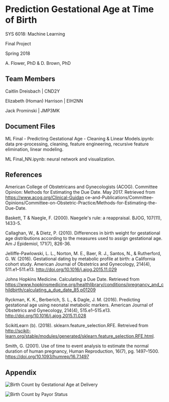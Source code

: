 # Prediction Gestational Age at Time of Birth

SYS 6018: Machine Learning

Final Project

Spring 2018

A. Flower, PhD & D. Brown, PhD 

## Team Members

Caitlin Dreisbach | CND2Y

Elizabeth (Homan) Harrison | EIH2NN

Jack Prominski | JMP3MK 

## Document Files

ML Final - Predicting Gestational Age - Cleaning & Linear Models.ipynb: data pre-processing, cleaning, feature engineering, recursive feature elimination, linear modeling.

ML Final_NN.ipynb: neural network and visualization.

## References

American College of Obstetricans and Gynecologists (ACOG). Committee Opinion: Methods for Estimating the Due Date. May 2017. Retrieved from https://www.acog.org/Clinical-Guidan ce-and-Publications/Committee-Opinions/Committee-on-Obstetric-Practice/Methods-for-Estimating-the-Due-Date.

Baskett, T & Naegle, F. (2000). Naegele's rule: a reappraisal. BJOG, 107(11), 1433-5.

Callaghan, W., & Dietz, P. (2010). Differences in birth weight for gestational age distributions according to the measures used to assign gestational age. Am J Epidemiol, 171(7), 826-36. 

Jelliffe-Pawlowski, L. L., Norton, M. E., Baer, R. J., Santos, N., & Rutherford, G. W. (2016). Gestational dating by metabolic profile at birth: a California cohort study. American Journal of Obstetrics and Gynecology, 214(4), 511.e1–511.e13. http://doi.org/10.1016/j.ajog.2015.11.029

Johns Hopkins Medicine. Calculating a Due Date. Retrieved from https://www.hopkinsmedicine.org/healthlibrary/conditions/pregnancy_and_childbirth/calculating_a_due_date_85,p01209

Ryckman, K. K., Berberich, S. L., & Dagle, J. M. (2016). Predicting gestational age using neonatal metabolic markers. American Journal of Obstetrics and Gynecology, 214(4), 515.e1–515.e13. http://doi.org/10.1016/j.ajog.2015.11.028

ScikitLearn (b). (2018). sklearn.feature_selection.RFE. Retreived from http://scikit-learn.org/stable/modules/generated/sklearn.feature_selection.RFE.html.

Smith, G. (2001). Use of time to event analysis to estimate the normal duration of human pregnancy, Human Reproduction, 16(7), pg. 1497–1500. https://doi.org/10.1093/humrep/16.7.1497


## Appendix

![Birth Count by Gestational Age at Delivery](count.png?raw=true)

![Birth Count by Payor Status](pay.png?raw=true)
